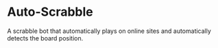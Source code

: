 # Auto-Scrabble
A scrabble bot that automatically plays on online sites and automatically detects the board position.
